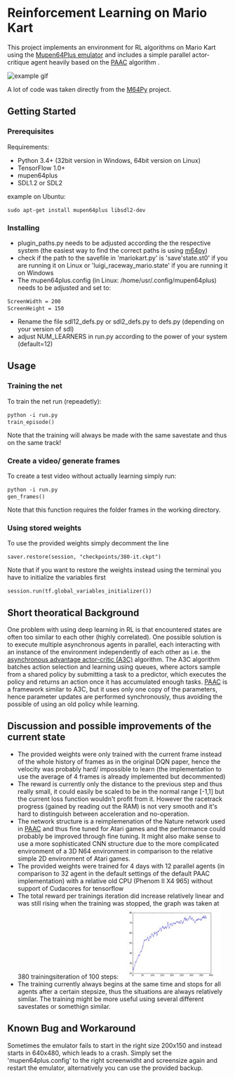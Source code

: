 # Reinforcement Learning on Mario Kart

This project implements an environment for RL algorithms on Mario Kart using the [Mupen64Plus emulator](https://github.com/mupen64plus) and includes a simple parallel actor-critique agent heavily based on the [PAAC](https://github.com/Alfredvc/paac) algorithm .

![example gif](readme_files/example.gif "exampleGif")

A lot of code was taken directly from the [M64Py](https://github.com/mupen64plus/mupen64plus-ui-python) project.

## Getting Started

### Prerequisites

Requirements:
* Python 3.4+ (32bit version in Windows, 64bit version on Linux)
* TensorFlow 1.0+
* mupen64plus
* SDL1.2 or SDL2

example on Ubuntu:
```
sudo apt-get install mupen64plus libsdl2-dev
```

### Installing

* plugin_paths.py needs to be adjusted according the the respective system (the easiest way to find the correct paths is using [m64py](http://m64py.sourceforge.net/))
* check if the path to the savefile in 'mariokart.py' is 'save'state.st0' if you are running it on Linux or 'luigi_raceway_mario.state' if you are running it on Windows
* The mupen64plus.config (in Linux: /home/usr/.config/mupen64plus) needs to be adjusted and set to:

```
ScreenWidth = 200
ScreenHeight = 150
```
* Rename the file sdl12_defs.py or sdl2_defs.py to defs.py (depending on your version of sdl)
* adjust NUM_LEARNERS in run.py according to the power of your system (default=12)

## Usage
### Training the net

To train the net run (repeadetly):
```
python -i run.py
train_episode()
```

Note that the training will always be made with the same savestate and thus on the same track!
### Create a video/ generate frames
To create a test video without actually learning simply run:
```
python -i run.py
gen_frames()
```

Note that this function requires the folder frames in the working directory.
### Using stored weights
To use the provided weights simply decomment the line 
```
saver.restore(session, "checkpoints/380-it.ckpt")
```
Note that if you want to restore the weights instead using the terminal you have to initialize the variables first
```
session.run(tf.global_variables_initializer())
```
## Short theoratical Background
One problem with using deep learning in RL is that encountered states are often too similar to each other (highly correlated). One possible solution is to execute multiple asynchronous agents in parallel, each interacting with an instance of the environment independently of
each other as i.e. the [asynchronous advantage actor-critic (A3C)](https://arxiv.org/pdf/1602.01783.pdf) algorithm. The A3C algorithm batches action selection and learning using queues, where actors sample from a shared policy by submitting a task to a predictor, which executes the policy and returns an action once it has accumulated enough tasks. [PAAC](https://arxiv.org/pdf/1705.04862.pdf) is a framework similar to A3C, but it uses only one copy of the parameters, hence parameter updates are performed synchronously, thus avoiding the possible of using an old policy while learning.

## Discussion and possible improvements of the current state
* The provided weights were only trained with the current frame instead of the whole history of frames as in the original DQN paper, hence the velocity was probably hard/ impossible to learn (the implementation to use the average of 4 frames is already implemented but decommented)
* The reward is currently only the distance to the previous step and thus really small, it could easily be scaled to be in the normal range [-1,1] but the current loss function wouldn't profit from it. However the racetrack progress (gained by reading out the RAM) is not very smooth and it's hard to distinguish between acceleration and no-operation.
* The network structure is a reimplemenation of the Nature network used in [PAAC](https://github.com/Alfredvc/paac) and thus fine tuned for Atari games and the performance could probably be improved through fine tuning. It might also make sense to use a more sophisticated CNN structure due to the more complicated environment of a 3D N64 environment in comparison to the relative simple 2D environment of Atari games.
* The provided weights were trained for 4 days with 12 parallel agents (in comparison to 32 agent in the default settings of the default PAAC implementation) with a relative old CPU (Phenom II X4 965) without support of Cudacores for tensorflow
* The total reward per trainings iteration did increase relatively linear and was still rising when the training was stopped, the graph was taken at 380 trainingsiteration of 100 steps:
![totalRewardGraph jpeg](readme_files/totalRewardGraph.jpeg "totalRewardGraph")
* The training currently always begins at the same time and stops for all agents after a certain stepsize, thus the situations are always relatively similar. The training might be more useful using several different savestates or somethign similar.

## Known Bug and Workaround
Sometimes the emulator fails to start in the right size 200x150 and instead starts in 640x480, which leads to a crash.
Simply set the 'mupen64plus.config' to the right screenwidht and screensize again and restart the emulator, alternatively you can use the provided backup.



